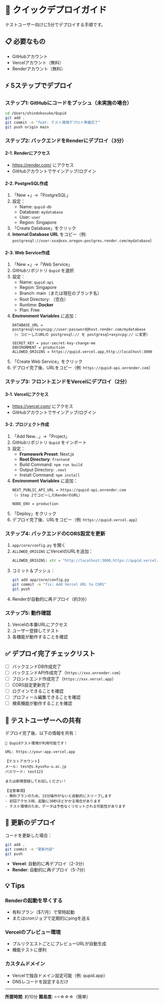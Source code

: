 # 🚀 クイックデプロイガイド

テストユーザー向けに5分でデプロイする手順です。

## 📋 必要なもの

- GitHubアカウント
- Vercelアカウント（無料）
- Renderアカウント（無料）

## ⚡ 5ステップでデプロイ

### ステップ1: GitHubにコードをプッシュ（未実施の場合）

```bash
cd /Users/shindokosuke/Qupid
git add .
git commit -m "feat: テスト環境デプロイ準備完了"
git push origin main
```

### ステップ2: バックエンドをRenderにデプロイ（3分）

#### 2-1. Renderにアクセス
- https://render.com/ にアクセス
- GitHubアカウントでサインアップ/ログイン

#### 2-2. PostgreSQL作成
1. 「New +」→「PostgreSQL」
2. 設定：
   - Name: `qupid-db`
   - Database: `mydatabase`
   - User: `user`
   - Region: Singapore
3. 「Create Database」をクリック
4. **Internal Database URL** をコピー（例: `postgresql://user:xxx@xxx.oregon-postgres.render.com/mydatabase`）

#### 2-3. Web Service作成
1. 「New +」→「Web Service」
2. GitHubリポジトリ `Qupid` を選択
3. 設定：
   - Name: `qupid-api`
   - Region: Singapore
   - Branch: main（または現在のブランチ名）
   - Root Directory: （空白）
   - Runtime: **Docker**
   - Plan: Free
4. **Environment Variables** に追加：
   ```
   DATABASE_URL = postgresql+asyncpg://user:password@host.render.com/mydatabase
   （↑ コピーしたURLの postgresql:// を postgresql+asyncpg:// に変更）
   
   SECRET_KEY = your-secret-key-change-me
   ENVIRONMENT = production
   ALLOWED_ORIGINS = https://qupid.vercel.app,http://localhost:3000
   ```
5. 「Create Web Service」をクリック
6. デプロイ完了後、URLをコピー（例: `https://qupid-api.onrender.com`）

### ステップ3: フロントエンドをVercelにデプロイ（2分）

#### 3-1. Vercelにアクセス
- https://vercel.com/ にアクセス
- GitHubアカウントでサインアップ/ログイン

#### 3-2. プロジェクト作成
1. 「Add New...」→「Project」
2. GitHubリポジトリ `Qupid` をインポート
3. 設定：
   - **Framework Preset**: Next.js
   - **Root Directory**: `frontend`
   - Build Command: `npm run build`
   - Output Directory: `.next`
   - Install Command: `npm install`
4. **Environment Variables** に追加：
   ```
   NEXT_PUBLIC_API_URL = https://qupid-api.onrender.com
   （↑ Step 2でコピーしたRenderのURL）
   
   NODE_ENV = production
   ```
5. 「Deploy」をクリック
6. デプロイ完了後、URLをコピー（例: `https://qupid.vercel.app`）

### ステップ4: バックエンドのCORS設定を更新

1. `app/core/config.py` を開く
2. `ALLOWED_ORIGINS` にVercelのURLを追加：
   ```python
   ALLOWED_ORIGINS: str = "http://localhost:3000,https://qupid.vercel.app,https://your-actual-vercel-url.vercel.app"
   ```
3. コミット＆プッシュ：
   ```bash
   git add app/core/config.py
   git commit -m "fix: Add Vercel URL to CORS"
   git push
   ```
4. Renderが自動的に再デプロイ（約3分）

### ステップ5: 動作確認

1. Vercelの本番URLにアクセス
2. ユーザー登録してテスト
3. 各機能が動作することを確認

## ✅ デプロイ完了チェックリスト

- [ ] バックエンドDB作成完了
- [ ] バックエンドAPI作成完了（`https://xxx.onrender.com`）
- [ ] フロントエンド作成完了（`https://xxx.vercel.app`）
- [ ] CORS設定更新完了
- [ ] ログインできることを確認
- [ ] プロフィール編集できることを確認
- [ ] 検索機能が動作することを確認

## 🎯 テストユーザーへの共有

デプロイ完了後、以下の情報を共有：

```
🎉 Qupidテスト環境が利用可能です！

URL: https://your-app.vercel.app

【テストアカウント】
メール: test@s.kyushu-u.ac.jp
パスワード: test123

または新規登録してお試しください！

【注意事項】
- 無料プランのため、15分操作がないと自動的にスリープします
- 初回アクセス時、起動に30秒ほどかかる場合があります
- テスト環境のため、データは予告なくリセットされる可能性があります
```

## 🔄 更新のデプロイ

コードを更新した場合：

```bash
git add .
git commit -m "更新内容"
git push
```

- **Vercel**: 自動的に再デプロイ（2-3分）
- **Render**: 自動的に再デプロイ（5-7分）

## 💡 Tips

### Renderの起動を早くする
- 有料プラン（$7/月）で常時起動
- またはcronジョブで定期的にpingを送る

### Vercelのプレビュー環境
- プルリクエストごとにプレビューURLが自動生成
- 機能テストに便利

### カスタムドメイン
- Vercelで独自ドメイン設定可能（例: qupid.app）
- DNSレコードを設定するだけ

---

**所要時間**: 約10分
**難易度**: ⭐⭐☆☆☆（簡単）

